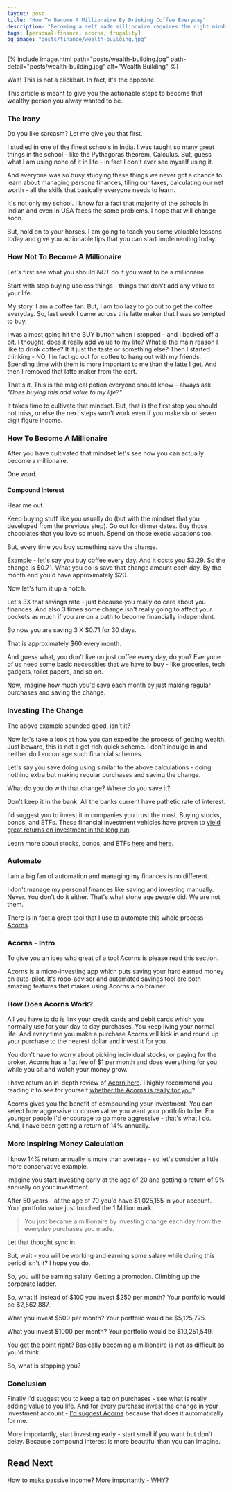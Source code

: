 ```yaml
---
layout: post
title: "How To Become A Millionaire By Drinking Coffee Everyday"
description: "Becoming a self made millionaire requires the right mindset along with consistency. Saving change from your regular purchase can make you a millionaire. Let's learn how."
tags: [personal-finance, acorns, frugality]
og_image: "posts/finance/wealth-building.jpg"
---
```


{% include image.html path="posts/wealth-building.jpg" path-detail="posts/wealth-building.jpg" alt="Wealth Building" %}

Wait! This is not a clickbait. In fact, it's the opposite.

This article is meant to give you the actionable steps to become that wealthy person you alway wanted to be.

### The Irony

Do you like sarcasm? Let me give you that first.

I studied in one of the finest schools in India. I was taught so many great things in the school - like the Pythagoras theorem, Calculus. But, guess what I am using none of it in life - in fact I don't ever see myself using it.

And everyone was so busy studying these things we never got a chance to learn about managing persona finances, filing our taxes, calculating our net worth - all the skills that basically everyone needs to learn.

It's not only my school. I know for a fact that majority of the schools in Indian and even in USA faces the same problems. I hope that will change soon.

But, hold on to your horses. I am going to teach you some valuable lessons today and give you actionable tips that you can start implementing today.

### How Not To Become A Millionaire

Let's first see what you should *NOT* do if you want to be a millionaire.

Start with stop buying useless things - things that don't add any value to your life. 

My story. I am a coffee fan. But, I am too lazy to go out to get the coffee everyday. So, last week I came across this latte maker that I was so tempted to buy. 

I was almost going hit the BUY button when I stopped - and I backed off a bit. I thought, does it really add value to my life? What is the main reason I like to drink coffee? It it just the taste or something else? Then I started thinking - NO, I in fact go out for coffee to hang out with my friends. Spending time with them is more important to me than the latte I get. And then I removed that latte maker from the cart.

That's it. This is the magical potion everyone should know - always ask *"Does buying this add value to my life?"*

It takes time to cultivate that mindset. But, that is the first step you should not miss, or else the next steps won't work even if you make six or seven digit figure income.

### How To Become A Millionaire

After you have cultivated that mindset let's see how you can actually become a millionaire.

One word.

#### Compound Interest

Hear me out.

Keep buying stuff like you usually do (but with the mindset that you developed from the previous step). Go out for dinner dates. Buy those chocolates that you love so much. Spend on those exotic vacations too.

But, every time you buy something save the change.

Example - let's say you buy coffee every day. And it costs you $3.29. So the change is $0.71. What you do is save that change amount each day. By the month end you'd have approximately $20.

Now let's turn it up a notch.

Let's 3X that savings rate - just because you really do care about you finances. And also 3 times some change isn't really going to affect your pockets as much if you are on a path to become financially independent.

So now you are saving 3 X $0.71 for 30 days.

That is approximately $60 every month.

And guess what, you don't live on just coffee every day, do you? Everyone of us need some basic necessities that we have to buy - like groceries, tech gadgets, toilet papers, and so on.

Now, imagine how much you'd save each month by just making regular purchases and saving the change.

### Investing The Change

The above example sounded good, isn't it?

Now let's take a look at how you can expedite the process of getting wealth. Just beware, this is not a get rich quick scheme. I don't indulge in and neither do I encourage such financial schemes.

Let's say you save doing using similar to the above calculations - doing nothing extra but making regular purchases and saving the change.

What do you do with that change? Where do you save it?

Don't keep it in the bank. All the banks current have pathetic rate of interest.

I'd suggest you to invest it in companies you trust the most. Buying stocks, bonds, and ETFs. These financial investment vehicles have proven to [yield great returns on investment in the long run](https://www.nerdwallet.com/blog/investing/average-stock-market-return/).

Learn more about stocks, bonds, and ETFs [here](https://www.investopedia.com/articles/investing/041615/pros-cons-bond-funds-vs-bond-etfs.asp) and [here](https://www.investopedia.com/articles/stocks/09/buying-stock-or-etf.asp).

### Automate

I am a big fan of automation and managing my finances is no different.

I don't manage my personal finances like saving and investing manually. Never. You don't do it either. That's what stone age people did. We are not them.

There is in fact a great tool that I use to automate this whole process - [Acorns](http://bit.ly/acornFree).

### Acorns - Intro

To give you an idea who great of a tool Acorns is please read this section.

Acorns is a micro-investing app which puts saving your hard earned money on auto-pilot. It's robo-advisor and automated savings tool are both amazing features that makes using Acorns a no brainer.

### How Does Acorns Work?

All you have to do is link your credit cards and debit cards which you normally use for your day to day purchases. You keep living your normal life. And every time you make a purchase Acorns will kick in and round up your purchase to the nearest dollar and invest it for you.

You don't have to worry about picking individual stocks, or paying for the broker. Acorns has a flat fee of $1 per month and does everything for you while you sit and watch your money grow.

I have return an in-depth review of [Acorn here](http://ngninja.com/posts/acorns-review-2019). I highly recommend you reading it to see for yourself [whether the Acorns is really for you](http://ngninja.com/posts/acorns-review-2019)?

Acorns gives you the benefit of compounding your investment. You can select how aggressive or conservative you want your portfolio to be. For younger people I'd encourage to go more aggressive - that's what I do. And, I have been getting a return of 14% annually.

### More Inspiring Money Calculation

I know 14% return annually is more than average - so let's consider a little more conservative example.

Imagine you start investing early at the age of 20 and getting a return of 9% annually on your investment.

After 50 years - at the age of 70 you'd have $1,025,155 in your account. Your portfolio value just touched the 1 Million mark. 

> You just became a millionaire by investing change each day from the everyday purchases you made.

Let that thought sync in.

But, wait - you will be working and earning some salary while during this period isn't it? I hope you do.

So, you will be earning salary. Getting a promotion. Climbing up the corporate ladder.

So, what if instead of $100 you invest $250 per month? Your portfolio would be $2,562,887.

What you invest $500 per month? Your portfolio would be $5,125,775.

What you invest $1000 per month? Your portfolio would be $10,251,549.

You get the point right? Basically becoming a millionaire is not as difficult as you'd think.

So, what is stopping you?

### Conclusion

Finally I'd suggest you to keep a tab on purchases - see what is really adding value to you life. And for every purchase invest the change in your investment account - [I'd suggest Acorns](http://ngninja.com/posts/acorns-review-2019) because that does it automatically for me.

More importantly, start investing early - start small if you want but don't delay. Because compound interest is more beautiful than you can imagine.


## Read Next

[How to make passive income? More importantly - WHY?](http://ngninja.com/posts/how-to-make-passive-income)